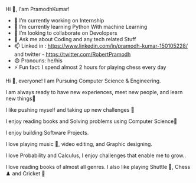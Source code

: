 Hi 👋, I'am PramodhKumar!

- 🔭 I’m currently working on Internship
- 🌱 I’m currently learning Python With machine Learning
- 👯 I’m looking to collaborate on Devolopers
- 💬 Ask me about Coding and any tech related Stuff
- 📫 Linked in : https://www.linkedin.com/in/pramodh-kumar-150105228/ and twitter - https://twitter.com/RobertPramodh
- 😄 Pronouns: he/his
- ⚡ Fun fact: I spend almost 2 hours for playing chess every day 


Hi 👋, everyone!
I am Pursuing Computer Science & Engineering.

I am always ready to have new experiences, meet new people, and learn new things🤝

I like pushing myself and taking up new challenges 🚀

I enjoy reading books and Solving problems using Computer Science💭

I enjoy building Software Projects.

I love playing music 🎵, video editing, and Graphic designing.

I love Probability and Calculus, I enjoy challenges that enable me to grow..

I love reading books of almost all genres.  I also like playing Shuttle 🏸, Chess ♟️ and Cricket 🏏

